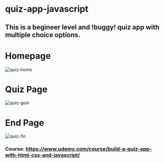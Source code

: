 # quiz-app-javascript
## This is a begineer level and !buggy! quiz app with multiple choice options.

# Homepage
![quiz-home](https://github.com/oshanto-ctrl/quiz-app-javascript/assets/55896261/9e66a6b9-f92d-486c-98ce-b3c0707c227d)
# Quiz Page
![quiz-goin](https://github.com/oshanto-ctrl/quiz-app-javascript/assets/55896261/ca6be1ce-f562-4d7c-bd3f-6bb54c2d9146)
# End Page
![quiz-fin](https://github.com/oshanto-ctrl/quiz-app-javascript/assets/55896261/2ef225b3-9c4d-4ebb-ae0d-4a00832a0e8d)

<!--
## Live site link on w3school Spaces: https://quickquizz.w3spaces.com/
-->
### Course: https://www.udemy.com/course/build-a-quiz-app-with-html-css-and-javascript/
